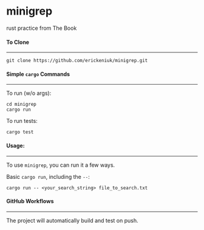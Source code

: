 # minigrep
rust practice from The Book

#### To Clone
---

```
git clone https://github.com/erickeniuk/minigrep.git
```


#### Simple `cargo` Commands
---

To run (w/o args): 
```
cd minigrep
cargo run
```

To run tests:
```
cargo test
```

#### Usage:
---

To use `minigrep`, you can run it a few ways.

Basic `cargo run`, including the `--`:
```
cargo run -- <your_search_string> file_to_search.txt
```

#### GitHub Workflows
---

The project will automatically build and test on push.